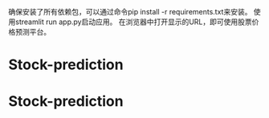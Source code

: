确保安装了所有依赖包，可以通过命令pip install -r requirements.txt来安装。
使用streamlit run app.py启动应用。
在浏览器中打开显示的URL，即可使用股票价格预测平台。
# Stock-prediction
# Stock-prediction
